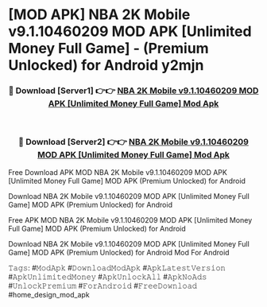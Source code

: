 # [MOD APK] NBA 2K Mobile v9.1.10460209 MOD APK [Unlimited Money Full Game]  - (Premium Unlocked) for Android y2mjn



<div align="center">
<h3>🔴 Download [Server1] 👉👉 <a href="https://momento.my/?title=NBA_2K_Mobile_v9.1.10460209_MOD_APK_[Unlimited_Money_Full_Game]_">NBA 2K Mobile v9.1.10460209 MOD APK [Unlimited Money Full Game]  Mod Apk</a></h3><br>

<h3>🔴 Download [Server2] 👉👉 <a href="https://momento.my/?title=NBA_2K_Mobile_v9.1.10460209_MOD_APK_[Unlimited_Money_Full_Game]_">NBA 2K Mobile v9.1.10460209 MOD APK [Unlimited Money Full Game]  Mod Apk</a></h3>
</div>



Free Download APK MOD NBA 2K Mobile v9.1.10460209 MOD APK [Unlimited Money Full Game]  MOD APK (Premium Unlocked) for Android

Download NBA 2K Mobile v9.1.10460209 MOD APK [Unlimited Money Full Game]  MOD APK (Premium Unlocked) for Android

Free APK MOD NBA 2K Mobile v9.1.10460209 MOD APK [Unlimited Money Full Game]  MOD APK (Premium Unlocked) for Android

Download NBA 2K Mobile v9.1.10460209 MOD APK [Unlimited Money Full Game]  MOD APK (Premium Unlocked) for Android Mod For Android

𝚃𝚊𝚐𝚜: #𝙼𝚘𝚍𝙰𝚙𝚔 #𝙳𝚘𝚠𝚗𝚕𝚘𝚊𝚍𝙼𝚘𝚍𝙰𝚙𝚔 #𝙰𝚙𝚔𝙻𝚊𝚝𝚎𝚜𝚝𝚅𝚎𝚛𝚜𝚒𝚘𝚗 #𝙰𝚙𝚔𝚄𝚗𝚕𝚒𝚖𝚒𝚝𝚎𝚍𝙼𝚘𝚗𝚎𝚢 #𝙰𝚙𝚔𝚄𝚗𝚕𝚘𝚌𝚔𝙰𝚕𝚕 #𝙰𝚙𝚔𝙽𝚘𝙰𝚍𝚜 #𝚄𝚗𝚕𝚘𝚌𝚔𝙿𝚛𝚎𝚖𝚒𝚞𝚖 #𝙵𝚘𝚛𝙰𝚗𝚍𝚛𝚘𝚒𝚍 #𝙵𝚛𝚎𝚎𝙳𝚘𝚠𝚗𝚕𝚘𝚊𝚍 #home_design_mod_apk
